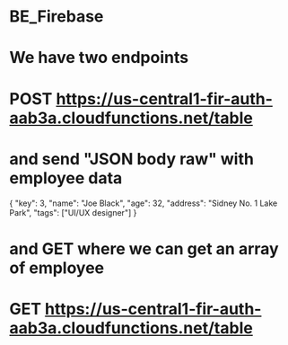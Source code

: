 # BE_Firebase

# We have two endpoints

# POST https://us-central1-fir-auth-aab3a.cloudfunctions.net/table

# and send "JSON body raw" with employee data

{
"key": 3,
"name": "Joe Black",
"age": 32,
"address": "Sidney No. 1 Lake Park",
"tags": ["UI/UX designer"]
}

# and GET where we can get an array of employee

# GET https://us-central1-fir-auth-aab3a.cloudfunctions.net/table

